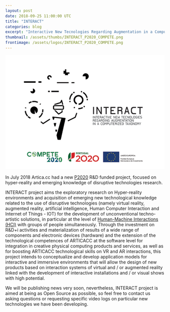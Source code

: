 ```yaml
---
layout: post
date: 2018-09-25 11:00:00 UTC
title: "INTERACT"
categories: blog
excerpt: "Interactive New Tecnologies Regarding Augmentation in a Computerized Taxonomy - INTERACT"
thumbnail: /assets/thumbs/INTERACT_P2020_COMPETE.png
frontimage: /assets/logos/INTERACT_P2020_COMPETE.png
---
```


![](/assets/logos/INTERACT_P2020_COMPETE.png)

In July 2018 Artica.cc had a new [P2020][2] R&D funded project, focused on hyper-reality and emerging knowledge of disruptive technologies research.

INTERACT project aims the exploratory research on Hyper-reality environments and acquisition of emerging new technological knowledge related to the use of disruptive technologies (namely virtual reality, augmented reality, artificial intelligence, Human Computer Interaction and Internet of Things - IOT) for the development of unconventional techno-artistic solutions, in particular at the level of [Human-Machine Interactions (HCI)][1] with groups of people simultaneously.
Through the investment on R&D+i activities and materialization of results of a wide range of components and electronic devices (hardware) and the extension of the technological competences of ARTICACC at the software level for integration in creative physical computing products and services, as well as for boosting ARTICACC technological skills on VR and AR interactions, this
project intends to conceptualize and develop application models for interactive and immersive environments that will allow the design of new products based on interaction systems of virtual and / or augmented reality linked with the development of interactive installations and / or visual shows with high potential.

We will be publishing news very soon, nevertheless, INTERACT project is aimed at being as Open Source as possible, so feel free to contact us asking questions or requesting specific video logs on particular new technologies we have been developing.

[1]: https://en.wikipedia.org/wiki/Human%E2%80%93computer_interaction
[2]: https://www.portugal2020.pt/Portal2020
